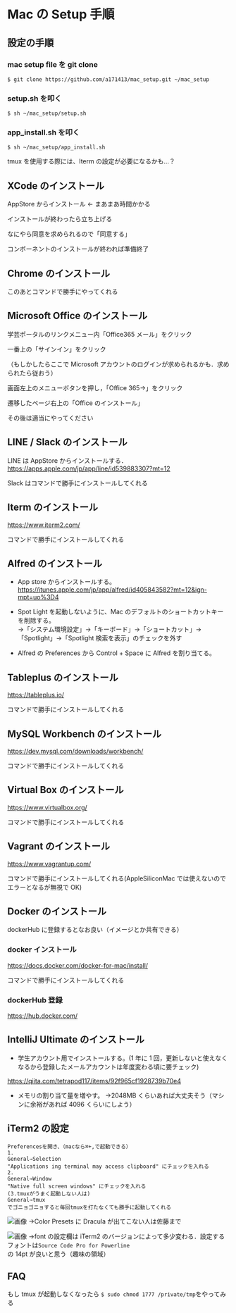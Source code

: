 # Mac の Setup 手順

## 設定の手順

### mac setup file を git clone

`$ git clone https://github.com/a171413/mac_setup.git ~/mac_setup`

### setup.sh を叩く

`$ sh ~/mac_setup/setup.sh`

### app_install.sh を叩く

`$ sh ~/mac_setup/app_install.sh`

tmux を使用する際には、Iterm の設定が必要になるかも…？

## XCode のインストール

AppStore からインストール ← まあまあ時間かかる

インストールが終わったら立ち上げる

なにやら同意を求められるので「同意する」

コンポーネントのインストールが終われば準備終了

## Chrome のインストール

このあとコマンドで勝手にやってくれる

## Microsoft Office のインストール

学芸ポータルのリンクメニュー内「Office365 メール」をクリック

一番上の「サインイン」をクリック

（もしかしたらここで Microsoft アカウントのログインが求められるかも．求められたら従おう）

画面左上のメニューボタンを押し，「Office 365→」をクリック

遷移したページ右上の「Office のインストール」

その後は適当にやってください

## LINE / Slack のインストール

LINE は AppStore からインストールする．https://apps.apple.com/jp/app/line/id539883307?mt=12

Slack はコマンドで勝手にインストールしてくれる

## Iterm のインストール

https://www.iterm2.com/

コマンドで勝手にインストールしてくれる

## Alfred のインストール

- App store からインストールする。
  https://itunes.apple.com/jp/app/alfred/id405843582?mt=12&ign-mpt=uo%3D4

- Spot Light を起動しないように、Mac のデフォルトのショートカットキーを削除する。<br />
  →「システム環境設定」→「キーボード」→「ショートカット」→「Spotlight」→「Spotlight 検索を表示」のチェックを外す

- Alfred の Preferences から Control + Space に Alfred を割り当てる。

## Tableplus のインストール

https://tableplus.io/

コマンドで勝手にインストールしてくれる

## MySQL Workbench のインストール

https://dev.mysql.com/downloads/workbench/

コマンドで勝手にインストールしてくれる

## Virtual Box のインストール

https://www.virtualbox.org/

コマンドで勝手にインストールしてくれる

## Vagrant のインストール

https://www.vagrantup.com/

コマンドで勝手にインストールしてくれる(AppleSiliconMac では使えないのでエラーとなるが無視で OK)

## Docker のインストール

dockerHub に登録するとなお良い（イメージとか共有できる）

### docker インストール

https://docs.docker.com/docker-for-mac/install/

コマンドで勝手にインストールしてくれる

### dockerHub 登録

https://hub.docker.com/

## IntelliJ Ultimate のインストール

- 学生アカウント用でインストールする。(1 年に 1 回，更新しないと使えなくなるから登録したメールアカウントは年度変わる頃に要チェック)

https://qiita.com/tetrapod117/items/92f965cf1928739b70e4

- メモリの割り当て量を増やす。
  →2048MB くらいあれば大丈夫そう（マシンに余裕があれば 4096 くらいにしよう）

## iTerm2 の設定　

```
Preferencesを開き、（macなら⌘+,で起動できる）
1.
General→Selection
"Applications ing terminal may access clipboard" にチェックを入れる
2.
General→Window
"Native full screen windows" にチェックを入れる
(3.tmuxがうまく起動しない人は)
General→tmux
でゴニョゴニョすると毎回tmuxを打たなくても勝手に起動してくれる
```

![画像](https://user-images.githubusercontent.com/21353481/55887806-2d7a2d00-5be9-11e9-8879-d8f704e626c2.png)
→Color Presets に Dracula が出てこない人は佐藤まで

![画像](https://user-images.githubusercontent.com/21353481/55887838-3cf97600-5be9-11e9-91da-8bb775606f02.png)
→font の設定欄は iTerm2 のバージョンによって多少変わる．設定するフォントは`Source Code Pro for Powerline`の 14pt が良いと思う（趣味の領域）

## FAQ

もし tmux が起動しなくなったら
`$ sudo chmod 1777 /private/tmp`をやってみる
